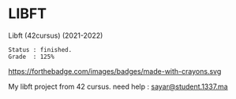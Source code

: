 # LIBFT

Libft (42cursus) (2021-2022)

	Status : finished.
	Grade  : 125%

https://forthebadge.com/images/badges/made-with-crayons.svg

My libft project from 42 cursus.
need help : sayar@student.1337.ma
